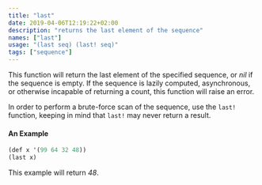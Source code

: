 ```yaml
---
title: "last"
date: 2019-04-06T12:19:22+02:00
description: "returns the last element of the sequence"
names: ["last"]
usage: "(last seq) (last! seq)"
tags: ["sequence"]
---
```

This function will return the last element of the specified sequence, or _nil_ if the sequence is empty. If the sequence is lazily computed, asynchronous, or otherwise incapable of returning a count, this function will raise an error.

In order to perform a brute-force scan of the sequence, use the `last!` function, keeping in mind that `last!` may never return a result.

#### An Example

~~~scheme
(def x '(99 64 32 48))
(last x)
~~~

This example will return _48_.

